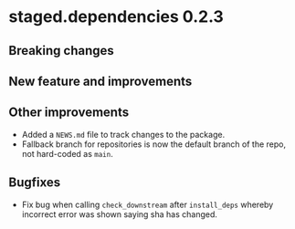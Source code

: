 # staged.dependencies 0.2.3

## Breaking changes

## New feature and improvements

## Other improvements

* Added a `NEWS.md` file to track changes to the package.
* Fallback branch for repositories is now the default branch of the repo, not hard-coded as `main`.

## Bugfixes

* Fix bug when calling `check_downstream` after `install_deps` whereby incorrect error was shown saying sha has changed. 
